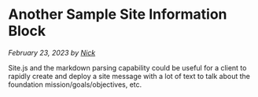 # Another Sample Site Information Block

_February 23, 2023 by [Nick](/)_

Site.js and the markdown parsing capability could be useful for a client to rapidly create and deploy a site message with a lot of text to talk about the foundation mission/goals/objectives, etc. 
